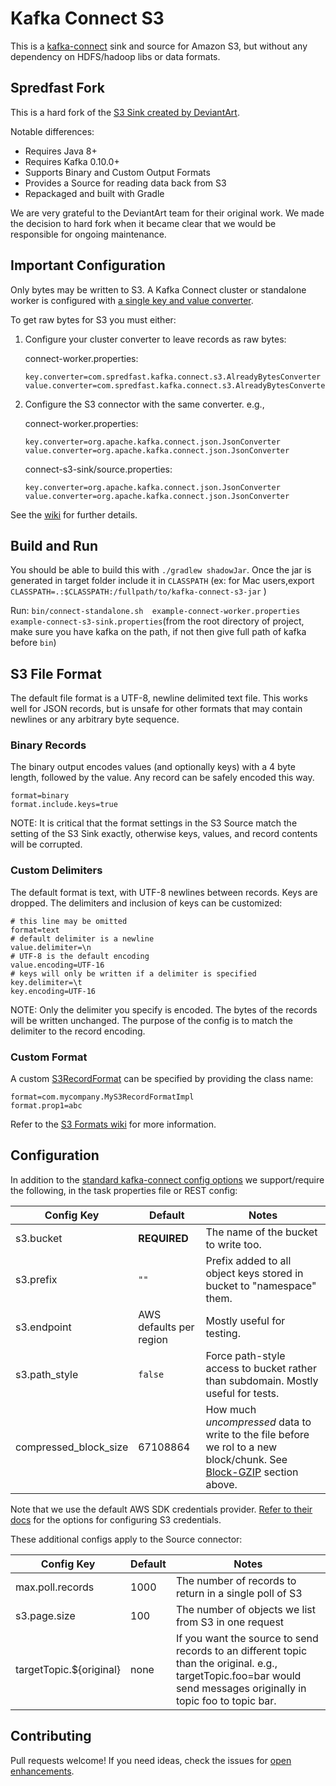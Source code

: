 # Kafka Connect S3

This is a [kafka-connect](http://kafka.apache.org/documentation.html#connect) sink and source for Amazon S3, but without any dependency on HDFS/hadoop libs or data formats.

## Spredfast Fork

This is a hard fork of the [S3 Sink created by DeviantArt](https://github.com/DeviantArt/kafka-connect-s3).

Notable differences:
 * Requires Java 8+
 * Requires Kafka 0.10.0+
 * Supports Binary and Custom Output Formats
 * Provides a Source for reading data back from S3
 * Repackaged and built with Gradle

We are very grateful to the DeviantArt team for their original work.
We made the decision to hard fork when it became clear that we would be responsible for ongoing maintenance.

## Important Configuration

Only bytes may be written to S3. A Kafka Connect cluster or standalone worker is configured with [a single key and value converter](http://docs.confluent.io/2.0.0/connect/userguide.html#common-worker-configs).

To get raw bytes for S3 you must either:

 1. Configure your cluster converter to leave records as raw bytes:

     connect-worker.properties:

        key.converter=com.spredfast.kafka.connect.s3.AlreadyBytesConverter
        value.converter=com.spredfast.kafka.connect.s3.AlreadyBytesConverter

 2. Configure the S3 connector with the same converter. e.g.,

     connect-worker.properties:

        key.converter=org.apache.kafka.connect.json.JsonConverter
        value.converter=org.apache.kafka.connect.json.JsonConverter

     connect-s3-sink/source.properties:

        key.converter=org.apache.kafka.connect.json.JsonConverter
        value.converter=org.apache.kafka.connect.json.JsonConverter

See the [wiki](https://github.com/spredfast/kafka-connect-s3/wiki) for further details.

## Build and Run

You should be able to build this with `./gradlew shadowJar`. Once the jar is generated in target folder include it in  `CLASSPATH` (ex: for Mac users,export `CLASSPATH=.:$CLASSPATH:/fullpath/to/kafka-connect-s3-jar` )

Run: `bin/connect-standalone.sh  example-connect-worker.properties example-connect-s3-sink.properties`(from the root directory of project, make sure you have kafka on the path, if not then give full path of kafka before `bin`)

## S3 File Format

The default file format is a UTF-8, newline delimited text file. This works well for JSON records, but is unsafe for other formats that
  may contain newlines or any arbitrary byte sequence.

### Binary Records

The binary output encodes values (and optionally keys) with a 4 byte length, followed by the value. Any record can be safely encoded this way.

```
format=binary
format.include.keys=true
```

NOTE: It is critical that the format settings in the S3 Source match the setting of the S3 Sink exactly, otherwise keys, values, and record contents will be corrupted.

### Custom Delimiters

The default format is text, with UTF-8 newlines between records. Keys are dropped. The delimiters and inclusion of keys can be customized:

```
# this line may be omitted
format=text
# default delimiter is a newline
value.delimiter=\n
# UTF-8 is the default encoding
value.encoding=UTF-16
# keys will only be written if a delimiter is specified
key.delimiter=\t
key.encoding=UTF-16
```

NOTE: Only the delimiter you specify is encoded. The bytes of the records will be written unchanged.
 The purpose of the config is to match the delimiter to the record encoding.

### Custom Format

A custom [S3RecordFormat](https://github.com/spredfast/kafka-connect-s3/blob/master/api/src/main/java/com/spredfast/kafka/connect/s3/S3RecordFormat.java)
can be specified by providing the class name:

```
format=com.mycompany.MyS3RecordFormatImpl
format.prop1=abc
```

Refer to the [S3 Formats wiki](https://github.com/spredfast/kafka-connect-s3/wiki/S3-Formats) for more information.

## Configuration

In addition to the [standard kafka-connect config options](http://kafka.apache.org/documentation.html#connectconfigs) we support/require the following, in the task properties file or REST config:

| Config Key | Default | Notes |
| ---------- | ------- | ----- |
| s3.bucket | **REQUIRED** | The name of the bucket to write too. |
| s3.prefix | `""` | Prefix added to all object keys stored in bucket to "namespace" them. |
| s3.endpoint | AWS defaults per region | Mostly useful for testing. |
| s3.path_style | `false` | Force path-style access to bucket rather than subdomain. Mostly useful for tests. |
| compressed_block_size | 67108864 | How much _uncompressed_ data to write to the file before we rol to a new block/chunk. See [Block-GZIP](#user-content-block-gzip-output-format) section above. |

Note that we use the default AWS SDK credentials provider. [Refer to their docs](http://docs.aws.amazon.com/AWSSdkDocsJava/latest/DeveloperGuide/credentials.html#id1) for the options for configuring S3 credentials.

These additional configs apply to the Source connector:

| Config Key | Default | Notes |
| ---------- | ------- | ----- |
| max.poll.records | 1000 | The number of records to return in a single poll of S3 |
| s3.page.size | 100 | The number of objects we list from S3 in one request |
| targetTopic.${original} | none | If you want the source to send records to an different topic than the original. e.g., targetTopic.foo=bar would send messages originally in topic foo to topic bar. |

## Contributing

Pull requests welcome! If you need ideas, check the issues for [open enhancements](https://github.com/spredfast/kafka-connect-s3/issues?q=is%3Aopen+is%3Aissue+label%3Aenhancement).
